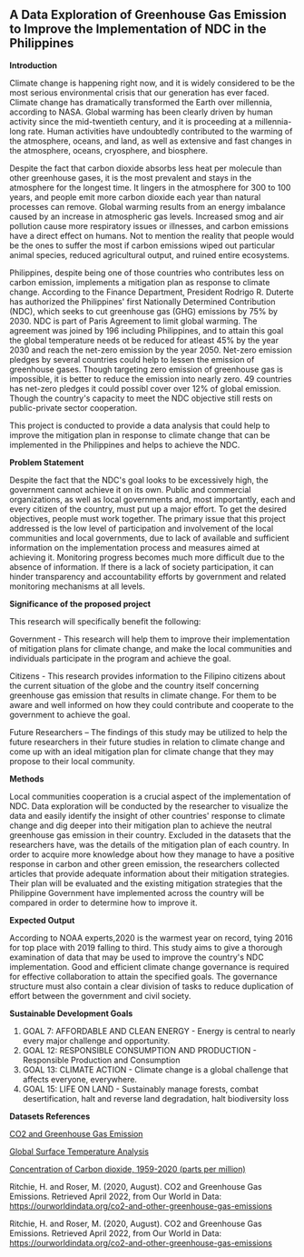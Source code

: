 ## **A Data Exploration of Greenhouse Gas Emission to Improve the Implementation of NDC in the Philippines**

**Introduction**

Climate change is happening right now, and it is widely considered to be the most serious environmental crisis that our generation has ever faced. Climate change has dramatically transformed the Earth over millennia, according to NASA. Global warming has been clearly driven by human activity since the mid-twentieth century, and it is proceeding at a millennia-long rate. Human activities have undoubtedly contributed to the warming of the atmosphere, oceans, and land, as well as extensive and fast changes in the atmosphere, oceans, cryosphere, and biosphere. 

Despite the fact that carbon dioxide absorbs less heat per molecule than other greenhouse gases, it is the most prevalent and stays in the atmosphere for the longest time. It lingers in the atmosphere for 300 to 100 years, and people emit more carbon dioxide each year than natural processes can remove. Global warming results from an energy imbalance caused by an increase in atmospheric gas levels. Increased smog and air pollution cause more respiratory issues or illnesses, and carbon emissions have a direct effect on humans. Not to mention the reality that people would be the ones to suffer the most if carbon emissions wiped out particular animal species, reduced agricultural output, and ruined entire ecosystems.

Philippines, despite being one of those countries who contributes less on carbon emission, implements a mitigation plan as response to climate change. According to the Finance Department, President Rodrigo R. Duterte has authorized the Philippines' first Nationally Determined Contribution (NDC), which seeks to cut greenhouse gas (GHG) emissions by 75% by 2030. NDC is part of Paris Agreement to limit global warming. The agreement was joined by 196 including Philippines, and to attain this goal the global temperature needs ot be reduced for atleast 45% by the year 2030 and reach the net-zero emission by the year 2050. Net-zero emission pledges by several countries could help to lessen the emission of greenhouse gases. Though targeting zero emission of greenhouse gas is impossible, it is better to reduce the emission into nearly zero. 49 countries has net-zero pledges it could possibl cover over 12% of global emission. Though the country's capacity to meet the NDC objective still rests on public-private sector cooperation. 

This project is conducted to provide a data analysis that could help to improve the mitigation plan in response to climate change that can be implemented in the Philippines and helps to achieve the NDC. 


**Problem Statement**

Despite the fact that the NDC's goal looks to be excessively high, the government cannot achieve it on its own. Public and commercial organizations, as well as local governments and, most importantly, each and every citizen of the country, must put up a major effort. To get the desired objectives, people must work together. The primary issue that this project addressed is the low level of participation and involvement of  the local communities and local governments, due to lack of available and sufficient information on the implementation process and measures aimed at achieving it. Monitoring progress becomes much more difficult due to the absence of information. If there is a lack of society participation, it can hinder transparency and accountability efforts by government and related monitoring mechanisms at all levels.

**Significance of the proposed project**

This research will specifically benefit the following:

Government - This research will help them to improve their implementation of mitigation plans for climate change, and make the local communities and individuals participate in the program and achieve the goal.  

Citizens - This research provides information to the Filipino citizens about the current situation of the globe and the country itself concerning greenhouse gas emission that results in climate change. For them to be aware and well informed on how they could contribute and cooperate to the government to achieve the goal.

Future Researchers – The findings of this study may be utilized to help the future researchers in their future studies in relation to climate change and come up with an ideal mitigation plan for climate change that they may propose to their local community.

**Methods**

Local communities cooperation is a crucial aspect of the implementation of NDC. Data exploration will be conducted by the researcher to visualize the data and easily identify the insight of other countries' response to climate change and dig deeper into their mitigation plan to achieve the neutral greenhouse gas emission in their country. Excluded in the datasets that the researchers have, was the details of the mitigation plan of each country. In order to acquire more knowledge about how they manage to have a positive response in carbon and other green  emission, the researchers collected articles that provide adequate information about their mitigation strategies. Their plan will be evaluated and the existing mitigation strategies that the Philippine Government have implemented across the country will be compared in order to determine how to improve it.

**Expected Output**

According to NOAA experts,2020 is the warmest year on record, tying 2016 for top place with 2019 falling to third. This study aims to give a thorough examination of data that may be used to improve the country's NDC implementation. Good and efficient climate change governance is required for effective collaboration to attain the specified goals. The governance structure must also contain a clear division of tasks to reduce duplication of effort between the government and civil society.

**Sustainable Development Goals**
1. GOAL 7: AFFORDABLE AND CLEAN ENERGY - Energy is central to nearly every major challenge and opportunity.
2. GOAL 12: RESPONSIBLE CONSUMPTION AND PRODUCTION - Responsible Production and Consumption
3. GOAL 13: CLIMATE ACTION - Climate change is a global challenge that affects everyone, everywhere.
4. GOAL 15: LIFE ON LAND - Sustainably manage forests, combat desertification, halt and reverse land degradation, halt biodiversity loss

**Datasets References**

[CO2 and Greenhouse Gas Emission](https://github.com/marielzguerra/ITBA-3207_TeamCodePoltergiests/files/8424271/co2-emissions-and-gdp.2.xlsx)

[Global Surface Temperature Analysis](https://github.com/marielzguerra/ITBA-3207_TeamCodePoltergiests/files/8424269/GLB.Ts%2BdSST.xlsx)

[Concentration of Carbon dioxide, 1959-2020 (parts per million)](https://github.com/marielzguerra/ITBA-3207_TeamCodePoltergiests/files/8460662/download.xlsx)

Ritchie, H. and Roser, M. (2020, August).  CO2 and Greenhouse Gas Emissions.  Retrieved April 2022, from Our World in Data: https://ourworldindata.org/co2-and-other-greenhouse-gas-emissions

Ritchie, H. and Roser, M. (2020, August).  CO2 and Greenhouse Gas Emissions.  Retrieved April 2022, from Our World in Data: https://ourworldindata.org/co2-and-other-greenhouse-gas-emissions





